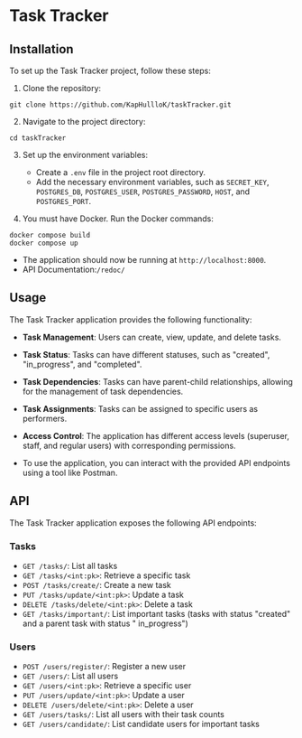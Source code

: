 # Task Tracker

## Installation

To set up the Task Tracker project, follow these steps:

1. Clone the repository:

```
git clone https://github.com/KapHullloK/taskTracker.git
```

2. Navigate to the project directory:

```
cd taskTracker
```

3. Set up the environment variables:
    - Create a `.env` file in the project root directory.
    - Add the necessary environment variables, such
      as `SECRET_KEY`, `POSTGRES_DB`, `POSTGRES_USER`, `POSTGRES_PASSWORD`, `HOST`, and `POSTGRES_PORT`.


4. You must have Docker. Run the Docker commands:

```
docker compose build
docker compose up
```

- The application should now be running at `http://localhost:8000`.
- API Documentation:`/redoc/`

## Usage

The Task Tracker application provides the following functionality:

- **Task Management**: Users can create, view, update, and delete tasks.
- **Task Status**: Tasks can have different statuses, such as "created", "in_progress", and "completed".
- **Task Dependencies**: Tasks can have parent-child relationships, allowing for the management of task dependencies.
- **Task Assignments**: Tasks can be assigned to specific users as performers.
- **Access Control**: The application has different access levels (superuser, staff, and regular users) with
  corresponding permissions.

- To use the application, you can interact with the provided API endpoints using a tool like Postman.

## API

The Task Tracker application exposes the following API endpoints:

### Tasks

- `GET /tasks/`: List all tasks
- `GET /tasks/<int:pk>`: Retrieve a specific task
- `POST /tasks/create/`: Create a new task
- `PUT /tasks/update/<int:pk>`: Update a task
- `DELETE /tasks/delete/<int:pk>`: Delete a task
- `GET /tasks/important/`: List important tasks (tasks with status "created" and a parent task with status "
  in_progress")

### Users

- `POST /users/register/`: Register a new user
- `GET /users/`: List all users
- `GET /users/<int:pk>`: Retrieve a specific user
- `PUT /users/update/<int:pk>`: Update a user
- `DELETE /users/delete/<int:pk>`: Delete a user
- `GET /users/tasks/`: List all users with their task counts
- `GET /users/candidate/`: List candidate users for important tasks
